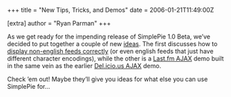 +++
title = "New Tips, Tricks, and Demos"
date = 2006-01-21T11:49:00Z

[extra]
author = "Ryan Parman"
+++

As we get ready for the impending release of SimplePie 1.0 Beta, we’ve decided to put together a couple of new [ideas](/ideas/). The first discusses how to [display non-english feeds correctly](/ideas/tips-and-tricks/display-non-english-feeds-correctly/) (or even english feeds that just have different character encodings), while the other is a [Last.fm AJAX](/ideas/demos/last-fm-ajax/) demo built in the same vein as the earlier [Del.icio.us AJAX](/ideas/demos/delicious-ajax/) demo.

Check ’em out! Maybe they’ll give you ideas for what else you can use SimplePie for…
